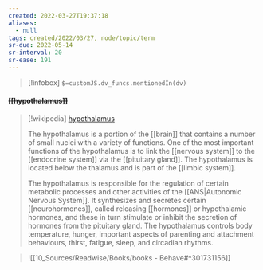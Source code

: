```yaml
---
created: 2022-03-27T19:37:18 
aliases:
  - null
tags: created/2022/03/27, node/topic/term
sr-due: 2022-05-14
sr-interval: 20
sr-ease: 191
---
```

> [!infobox]
`$=customJS.dv_funcs.mentionedIn(dv)`

#### <s class="topic-title">[[hypothalamus]]</s>

> [!wikipedia] [hypothalamus](https://en.wikipedia.org/wiki/Hypothalamus)
> 
> The hypothalamus is a portion of the [[brain]] that contains a number of small nuclei with a variety of functions. One of the most important functions of the hypothalamus is to link the [[nervous system]] to the [[endocrine system]] via the [[pituitary gland]]. The hypothalamus is located below the thalamus and is part of the [[limbic system]]. 
> 
> The hypothalamus is responsible for the regulation of certain metabolic processes and other activities of the [[ANS|Autonomic Nervous System]]. It synthesizes and secretes certain [[neurohormones]], called releasing [[hormones]] or hypothalamic hormones, and these in turn stimulate or inhibit the secretion of hormones from the pituitary gland. The hypothalamus controls body temperature, hunger, important aspects of parenting and attachment behaviours, thirst, fatigue, sleep, and circadian rhythms.
>



> ![[10_Sources/Readwise/Books/books - Behave#^301731156]]
